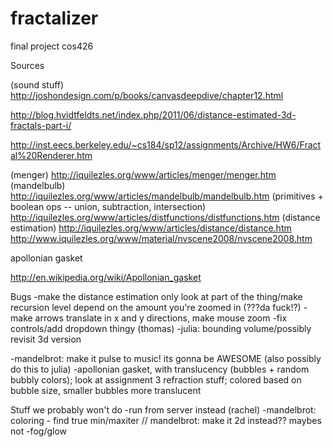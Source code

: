 # fractalizer
final project cos426


Sources

(sound stuff) http://joshondesign.com/p/books/canvasdeepdive/chapter12.html

http://blog.hvidtfeldts.net/index.php/2011/06/distance-estimated-3d-fractals-part-i/

http://inst.eecs.berkeley.edu/~cs184/sp12/assignments/Archive/HW6/Fractal%20Renderer.htm


(menger) http://iquilezles.org/www/articles/menger/menger.htm
(mandelbulb) http://iquilezles.org/www/articles/mandelbulb/mandelbulb.htm
(primitives + boolean ops -- union, subtraction, intersection) http://iquilezles.org/www/articles/distfunctions/distfunctions.htm
(distance estimation) http://iquilezles.org/www/articles/distance/distance.htm
http://www.iquilezles.org/www/material/nvscene2008/nvscene2008.htm

apollonian gasket

http://en.wikipedia.org/wiki/Apollonian_gasket

Bugs
-make the distance estimation only look at part of the thing/make recursion level depend on the amount you're zoomed in (???da fuck!?)
-make arrows translate in x and y directions, make mouse zoom
-fix controls/add dropdown thingy (thomas)
-julia: bounding volume/possibly revisit 3d version

-mandelbrot: make it pulse to music! its gonna be AWESOME (also possibly do this to julia)
-apollonian gasket, with translucency (bubbles + random bubbly colors); look at assignment 3 refraction stuff; colored based on bubble size, smaller bubbles more translucent

Stuff we probably won't do
-run from server instead (rachel)
-mandelbrot: coloring - find true min/maxiter // mandelbrot: make it 2d instead?? maybes not
-fog/glow

